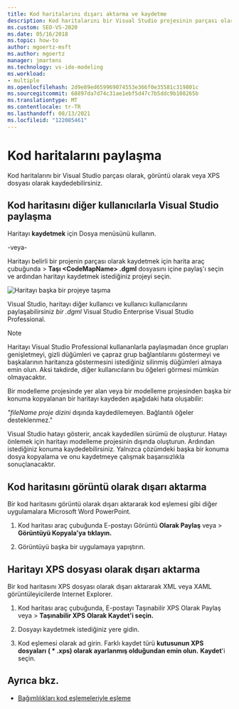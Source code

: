 ```yaml
---
title: Kod haritalarını dışarı aktarma ve kaydetme
description: Kod haritalarını bir Visual Studio projesinin parçası olarak, görüntü olarak veya XPS dosyası olarak kaydetmeyi öğrenin.
ms.custom: SEO-VS-2020
ms.date: 05/16/2018
ms.topic: how-to
author: mgoertz-msft
ms.author: mgoertz
manager: jmartens
ms.technology: vs-ide-modeling
ms.workload:
- multiple
ms.openlocfilehash: 2d9e89ed659969074553e366f0e35581c319801c
ms.sourcegitcommit: 68897da7d74c31ae1ebf5d47c7b5ddc9b108265b
ms.translationtype: MT
ms.contentlocale: tr-TR
ms.lasthandoff: 08/13/2021
ms.locfileid: "122085461"
---
```

# <a name="share-code-maps"></a>Kod haritalarını paylaşma

Kod haritalarını bir Visual Studio parçası olarak, görüntü olarak veya XPS dosyası olarak kaydedebilirsiniz.

## <a name="share-a-code-map-with-other-visual-studio-users"></a>Kod haritasını diğer kullanıcılarla Visual Studio paylaşma

Haritayı **kaydetmek** için Dosya menüsünü kullanın.

-veya-

Haritayı belirli bir projenin parçası olarak kaydetmek için harita araç çubuğunda  >  **Taşı \<CodeMapName> .dgml** dosyasını içine paylaş'ı seçin ve ardından haritayı kaydetmek istediğiniz projeyi seçin.

![Haritayı başka bir projeye taşıma](../modeling/media/codemapsmovemapmenu.png)

Visual Studio, haritayı diğer kullanıcı ve kullanıcı kullanıcılarını paylaşabilirsiniz *bir .dgml* Visual Studio Enterprise Visual Studio Professional.

> [!NOTE]
> Haritayı Visual Studio Professional kullananlarla paylaşmadan önce grupları genişletmeyi, gizli düğümleri ve çapraz grup bağlantılarını göstermeyi ve başkalarının haritanıza göstermesini istediğiniz silinmiş düğümleri almaya emin olun. Aksi takdirde, diğer kullanıcıların bu öğeleri görmesi mümkün olmayacaktır.
>
> Bir modelleme projesinde yer alan veya bir modelleme projesinden başka bir konuma kopyalanan bir haritayı kaydeden aşağıdaki hata oluşabilir:
>
> *"fileName proje dizini* dışında kaydedilemeyen. Bağlantılı öğeler desteklenmez."
>
> Visual Studio hatayı gösterir, ancak kaydedilen sürümü de oluşturur. Hatayı önlemek için haritayı modelleme projesinin dışında oluşturun. Ardından istediğiniz konuma kaydedebilirsiniz. Yalnızca çözümdeki başka bir konuma dosya kopyalama ve onu kaydetmeye çalışmak başarısızlıkla sonuçlanacaktır.

## <a name="export-a-code-map-as-an-image"></a>Kod haritasını görüntü olarak dışarı aktarma

Bir kod haritasını görüntü olarak dışarı aktararak kod eşlemesi gibi diğer uygulamalara Microsoft Word PowerPoint.

1. Kod haritası araç çubuğunda E-postayı Görüntü **Olarak Paylaş** veya  >  **Görüntüyü Kopyala'ya** **tıklayın.**

2. Görüntüyü başka bir uygulamaya yapıştırın.

## <a name="export-the-map-as-an-xps-file"></a>Haritayı XPS dosyası olarak dışarı aktarma

Bir kod haritasını XPS dosyası olarak dışarı aktararak XML veya XAML görüntüleyicilerde Internet Explorer.

1. Kod haritası araç çubuğunda, E-postayı Taşınabilir XPS Olarak Paylaş veya   >  **Taşınabilir XPS** **Olarak Kaydet'i seçin.**

2. Dosyayı kaydetmek istediğiniz yere gidin.

3. Kod eşlemesi olarak ad girin. Farklı kaydet türü **kutusunun XPS dosyaları** **( \* .xps) olarak ayarlanmış olduğundan emin olun.** **Kaydet**'i seçin.

## <a name="see-also"></a>Ayrıca bkz.

- [Bağımlılıkları kod eşlemeleriyle eşleme](../modeling/map-dependencies-across-your-solutions.md)
